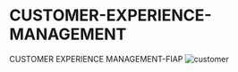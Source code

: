 # CUSTOMER-EXPERIENCE-MANAGEMENT
CUSTOMER EXPERIENCE MANAGEMENT-FIAP
![customer](https://user-images.githubusercontent.com/93064241/148874889-2ff0f117-9be0-4c56-987e-631dff0c3615.png)
